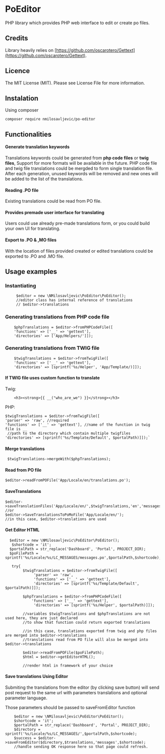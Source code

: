 # PoEditor
PHP library which provides PHP web interface to edit or create po files.

## Credits
Library heavily relies on [https://github.com/oscarotero/Gettext](https://github.com/oscarotero/Gettext).

## Licence
The MIT License (MIT). Please see License File for more information.
## Instalation
Using composer

`composer require nmilosavljevic/po-editor`

## Functionalities
#### Generate translation keywords
Translations keywords could be generated from **php code files** or **twig files**, Support for more formats will be available in the future. 
PHP code file and twig file translations could be mergded to form single translation file.
After each generation, unused keywords will be removed and new ones will be added to the list of the translations.
#### Reading .PO file
Existing translations could be read from PO file.
#### Provides premade user interface for translating
Users could use already pre-made translations form, or you could build your own UI for translating.
#### Export to .PO & ,MO files
With the location of files provided created or edited translations could be exported to .PO and .MO file.
 
## Usage examples

### Instantiating
		 $editor = new \NMilosavljevic\PoEditor\PoEditor();
		 //editor class has internal reference of translations
		 // $editor->translations
### Generating translations from PHP code file
		$phpTranslations = $editor->fromPHPCodeFile([
		'functions' => ['__' => 'gettext'],
		'directories' => ['App/Helpers/']]);
### Generating translations from TWIG  file
		$twigTranslations = $editor->fromTwigFile([
		'functions' => ['__' => 'gettext'],
		'directories' => [sprintf('%s/Helper', 'App/Template/)]]);
#### If TWIG file uses custom function to translate
Twig:

		<h3><strong>{{ __("who_are_we") }}</strong></h3>
PHP:

    $twigTranslations = $editor->fromTwigFile([
    'parser' => 'raw', //required
    'functions' => ['__' => 'gettext'], //name of the function in twig file is __
     //path to the directory which contain multiple twigfiles
    'directories' => [sprintf('%s/Template/Default', $portalPath)]]);`

#### Merge translations
     $twigTranslations->mergeWith($phpTranslations);
#### Read from PO file
    $editor->readFromPOFile('App/Locale/en/translations.po');
#### SaveTranslations
    $editor->saveTranslationFiles('App/Locale/en/',$twigTranslations,'en','messages');
    //or
    $editor->SaveTranslationsToPoMoFile('App/Locale/en/');
    //in this case, $editor->translations are used
#### Get Editor HTML
      $editor = new \NMilosavljevic\PoEditor\PoEditor();
       $shortcode = 'it';
      $portalPath = str_replace('Dashboard', 'Portal', PROJECT_DIR);
      $poFilePath = sprintf('%s/Locale/%s/LC_MESSAGES/messages.po',$portalPath,$shortcode);
       
       try{
            $twigTranslations = $editor->fromTwigFile([
                 'parser' => 'raw',
                 'functions' => ['__' => 'gettext'],
                 'directories' => [sprintf('%s/Template/Default', $portalPath)]]);
       
            $phpTranslations = $editor->fromPHPCodeFile([
                'functions' => ['__' => 'gettext'],
                 'directories' => [sprintf('%s/Helper', $portalPath)]]);
            
            //variables $twigTranslations and $phpTranslations are not used here, they are just declared
            //to show that function could return exported translations
            
            //in this case, translations exported from twig and php files are merged into $editor->translations
            //translations read from PO file will also be merged into $editor->translations
            
            $editor->readFromPOFile($poFilePath);
            $html = $editor->getEditorHTML();
            
            //render html in framework of your choice       
####  Save translations Using Editor
Submiting the translations from the editor (by clicking save button) will send post request
to the same url with parameters translations and optional parameter language.

Those parameters should be passed to saveFromEditor function

        $editor = new \NMilosavljevic\PoEditor\PoEditor();
        $shortcode = 'it';
        $portalPath = str_replace('Dashboard', 'Portal', PROJECT_DIR);
        $directory = sprintf('%s/Locale/%s/LC_MESSAGES/',$portalPath,$shortcode);
        $success = $editor->saveFromEditor($directory,$translations,'messages',$shortcode);
        //handle sending OK response here so that page could refresh.


